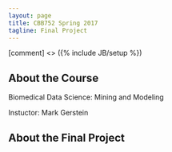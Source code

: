 ```yaml
---
layout: page
title: CBB752 Spring 2017
tagline: Final Project
---
```

[comment] <> ({% include JB/setup %})

## About the Course

Biomedical Data Science: Mining and Modeling

Instuctor: Mark Gerstein

## About the Final Project

